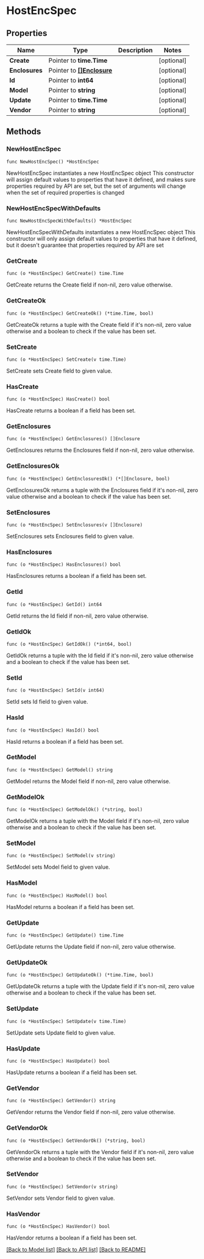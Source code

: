 # HostEncSpec

## Properties

Name | Type | Description | Notes
------------ | ------------- | ------------- | -------------
**Create** | Pointer to **time.Time** |  | [optional] 
**Enclosures** | Pointer to [**[]Enclosure**](Enclosure.md) |  | [optional] 
**Id** | Pointer to **int64** |  | [optional] 
**Model** | Pointer to **string** |  | [optional] 
**Update** | Pointer to **time.Time** |  | [optional] 
**Vendor** | Pointer to **string** |  | [optional] 

## Methods

### NewHostEncSpec

`func NewHostEncSpec() *HostEncSpec`

NewHostEncSpec instantiates a new HostEncSpec object
This constructor will assign default values to properties that have it defined,
and makes sure properties required by API are set, but the set of arguments
will change when the set of required properties is changed

### NewHostEncSpecWithDefaults

`func NewHostEncSpecWithDefaults() *HostEncSpec`

NewHostEncSpecWithDefaults instantiates a new HostEncSpec object
This constructor will only assign default values to properties that have it defined,
but it doesn't guarantee that properties required by API are set

### GetCreate

`func (o *HostEncSpec) GetCreate() time.Time`

GetCreate returns the Create field if non-nil, zero value otherwise.

### GetCreateOk

`func (o *HostEncSpec) GetCreateOk() (*time.Time, bool)`

GetCreateOk returns a tuple with the Create field if it's non-nil, zero value otherwise
and a boolean to check if the value has been set.

### SetCreate

`func (o *HostEncSpec) SetCreate(v time.Time)`

SetCreate sets Create field to given value.

### HasCreate

`func (o *HostEncSpec) HasCreate() bool`

HasCreate returns a boolean if a field has been set.

### GetEnclosures

`func (o *HostEncSpec) GetEnclosures() []Enclosure`

GetEnclosures returns the Enclosures field if non-nil, zero value otherwise.

### GetEnclosuresOk

`func (o *HostEncSpec) GetEnclosuresOk() (*[]Enclosure, bool)`

GetEnclosuresOk returns a tuple with the Enclosures field if it's non-nil, zero value otherwise
and a boolean to check if the value has been set.

### SetEnclosures

`func (o *HostEncSpec) SetEnclosures(v []Enclosure)`

SetEnclosures sets Enclosures field to given value.

### HasEnclosures

`func (o *HostEncSpec) HasEnclosures() bool`

HasEnclosures returns a boolean if a field has been set.

### GetId

`func (o *HostEncSpec) GetId() int64`

GetId returns the Id field if non-nil, zero value otherwise.

### GetIdOk

`func (o *HostEncSpec) GetIdOk() (*int64, bool)`

GetIdOk returns a tuple with the Id field if it's non-nil, zero value otherwise
and a boolean to check if the value has been set.

### SetId

`func (o *HostEncSpec) SetId(v int64)`

SetId sets Id field to given value.

### HasId

`func (o *HostEncSpec) HasId() bool`

HasId returns a boolean if a field has been set.

### GetModel

`func (o *HostEncSpec) GetModel() string`

GetModel returns the Model field if non-nil, zero value otherwise.

### GetModelOk

`func (o *HostEncSpec) GetModelOk() (*string, bool)`

GetModelOk returns a tuple with the Model field if it's non-nil, zero value otherwise
and a boolean to check if the value has been set.

### SetModel

`func (o *HostEncSpec) SetModel(v string)`

SetModel sets Model field to given value.

### HasModel

`func (o *HostEncSpec) HasModel() bool`

HasModel returns a boolean if a field has been set.

### GetUpdate

`func (o *HostEncSpec) GetUpdate() time.Time`

GetUpdate returns the Update field if non-nil, zero value otherwise.

### GetUpdateOk

`func (o *HostEncSpec) GetUpdateOk() (*time.Time, bool)`

GetUpdateOk returns a tuple with the Update field if it's non-nil, zero value otherwise
and a boolean to check if the value has been set.

### SetUpdate

`func (o *HostEncSpec) SetUpdate(v time.Time)`

SetUpdate sets Update field to given value.

### HasUpdate

`func (o *HostEncSpec) HasUpdate() bool`

HasUpdate returns a boolean if a field has been set.

### GetVendor

`func (o *HostEncSpec) GetVendor() string`

GetVendor returns the Vendor field if non-nil, zero value otherwise.

### GetVendorOk

`func (o *HostEncSpec) GetVendorOk() (*string, bool)`

GetVendorOk returns a tuple with the Vendor field if it's non-nil, zero value otherwise
and a boolean to check if the value has been set.

### SetVendor

`func (o *HostEncSpec) SetVendor(v string)`

SetVendor sets Vendor field to given value.

### HasVendor

`func (o *HostEncSpec) HasVendor() bool`

HasVendor returns a boolean if a field has been set.


[[Back to Model list]](../README.md#documentation-for-models) [[Back to API list]](../README.md#documentation-for-api-endpoints) [[Back to README]](../README.md)


